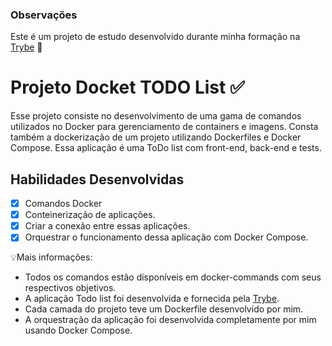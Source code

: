 ### Observações

Este é um projeto de estudo desenvolvido durante minha formação na [Trybe](https://www.betrybe.com/) :rocket:

# Projeto Docket TODO List :white_check_mark:

Esse projeto consiste no desenvolvimento de uma gama de comandos utilizados no Docker para gerenciamento de containers e imagens.
Consta também a dockerização de um projeto utilizando Dockerfiles e Docker Compose.
Essa aplicação é uma ToDo list com front-end, back-end e tests.

## Habilidades Desenvolvidas

- [X] Comandos Docker
- [X] Conteinerização de aplicações.
- [X] Criar a conexão entre essas aplicações.
- [X] Orquestrar o funcionamento dessa aplicação com Docker Compose.

💡Mais informações:

- Todos os comandos estão disponíveis em docker-commands com seus respectivos objetivos.
- A aplicação Todo list foi desenvolvida e fornecida pela [Trybe](https://www.betrybe.com/).
- Cada camada do projeto teve um Dockerfile desenvolvido por mim.
- A orquestração da aplicação foi desenvolvida completamente por mim usando Docker Compose.
